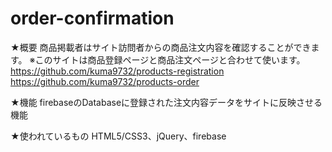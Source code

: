 # order-confirmation
★概要
商品掲載者はサイト訪問者からの商品注文内容を確認することができます。
※このサイトは商品登録ページと商品注文ページと合わせて使います。
https://github.com/kuma9732/products-registration
https://github.com/kuma9732/products-order

★機能
firebaseのDatabaseに登録された注文内容データをサイトに反映させる機能

★使われているもの
HTML5/CSS3、jQuery、firebase
